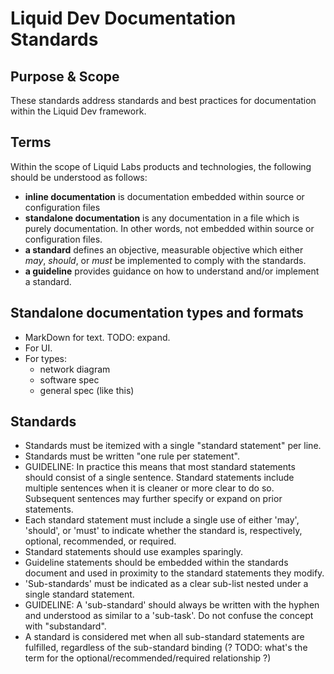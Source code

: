 # Liquid Dev Documentation Standards

## Purpose & Scope

These standards address standards and best practices for documentation within the Liquid Dev framework.

## Terms

Within the scope of Liquid Labs products and technologies, the following should
be understood as follows:

* **inline documentation** is documentation embedded within source or configuration files
* **standalone documentation** is any documentation in a file which is purely documentation. In other words, not embedded within source or configuration files.
* **a standard** defines an objective, measurable objective which either *may*, *should*, or *must* be implemented to comply with the standards.
* **a guideline** provides guidance on how to understand and/or implement a standard.

## Standalone documentation types and formats

* MarkDown for text. TODO: expand.
* For UI.
* For types:
  * network diagram
  * software spec
  * general spec (like this)

## Standards

* Standards must be itemized with a single "standard statement" per line.
* Standards must be written "one rule per statement".
* GUIDELINE: In practice this means that most standard statements should consist of a single sentence. Standard statements include multiple sentences when it is cleaner or more clear to do so. Subsequent sentences may further specify or expand on prior statements.
* Each standard statement must include a single use of either 'may', 'should', or 'must' to indicate whether the standard is, respectively, optional, recommended, or required.
* Standard statements should use examples sparingly.
* Guideline statements should be embedded within the standards document and used in proximity to the standard statements they modify.
* 'Sub-standards' must be indicated as a clear sub-list nested under a single standard statement.
* GUIDELINE: A 'sub-standard' should always be written with the hyphen and understood as similar to a 'sub-task'. Do not confuse the concept with "substandard".
* A standard is considered met when all sub-standard statements are fulfilled, regardless of the sub-standard binding (? TODO: what's the term for the optional/recommended/required relationship ?)
